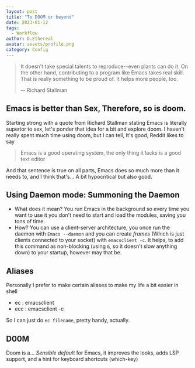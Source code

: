 ```yaml
---
layout: post
title: "To DOOM or beyond"
date: 2023-01-12
tags:
  - Workflow
author: D.Ethereal
avatar: assets/profile.png
category: Config
---
```


> It doesn't take special talents to reproduce--even plants can do it.
>On the other hand, contributing to a program like Emacs takes real skill. That is really something to be proud of. It helps more people, too.
>
> -- Richard Stallman

## Emacs is better than Sex, Therefore, so is doom.

Starting strong with a quote from Richard Stallman stating Emacs is literally superior to sex, let's ponder that idea for a bit and explore doom.
I haven't really spent much time using doom, but I can tell, It's good,
Reddit likes to say
> Emacs is a good operating system, the only thing it lacks is a good text editor

And that sentence is true on all parts, Emacs does so much more than it needs to, and I think that's... A bit hypocritical but also good.


## Using Daemon mode: Summoning the Daemon

- What does it mean?
You run Emacs in the background so every time you want to use it you don't need to start and load the modules, saving you tons of time.
- How?
You can use a client-server architecture, you once run the daemon with `Emacs --daemon` and you can create *frames* (Which is just clients connected to your socket) with `emacsclient -c`.
It helps, to add this command as non-blocking (using `&`, so it doesn't slow anything down) to your startup, however may that be.
## Aliases

Personally I prefer to make certain aliases to make my life a bit easier in shell
- ec : emacsclient
- ecc : emacsclient -c

So I can just do `ec filename`, pretty handy, actually.

## D00M

Doom is a… *Sensible default* for Emacs, it improves the looks, adds LSP support, and a hint for keyboard shortcuts (which-key)

